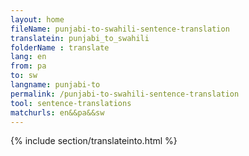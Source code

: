 ```yaml
---
layout: home
fileName: punjabi-to-swahili-sentence-translation
translatein: punjabi_to_swahili
folderName : translate
lang: en
from: pa
to: sw
langname: punjabi-to
permalink: /punjabi-to-swahili-sentence-translation
tool: sentence-translations
matchurls: en&&pa&&sw
---
```

{% include section/translateinto.html %}
